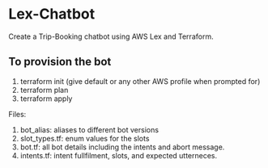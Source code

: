 # Lex-Chatbot
Create a Trip-Booking chatbot using AWS Lex and Terraform.

## To provision the bot
1. terraform init (give default or any other AWS profile when prompted for)
2. terraform plan
3. terraform apply

Files:
1. bot_alias: aliases to different bot versions
2. slot_types.tf: enum values for the slots
3. bot.tf: all bot details including the intents and abort message.
4. intents.tf: intent fullfilment, slots, and expected utterneces.

